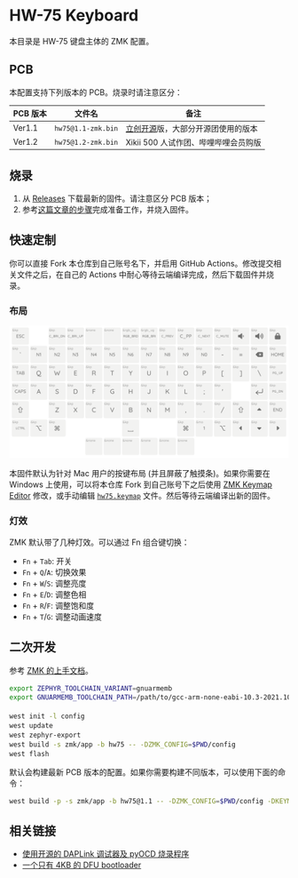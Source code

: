 HW-75 Keyboard
==========

本目录是 HW-75 键盘主体的 ZMK 配置。

## PCB

本配置支持下列版本的 PCB。烧录时请注意区分：

| PCB 版本 | 文件名 | 备注 |
|--------|--------------------|------|
| Ver1.1 | `hw75@1.1-zmk.bin` | [立创开源](https://oshwhub.com/pengzhihui/b11afae464c54a3e8d0f77e1f92dc7b7)版，大部分开源团使用的版本 |
| Ver1.2 | `hw75@1.2-zmk.bin` | Xikii 500 人试作团、哔哩哔哩会员购版 |

## 烧录

1. 从 [Releases](https://github.com/xingrz/zmk-config_helloword_hw-75/releases/latest) 下载最新的固件。请注意区分 PCB 版本；
2. 参考[这篇文章的步骤](https://www.zfrontier.com/app/flow/xKYXEy6AqWra)完成准备工作，并烧入固件。

## 快速定制

你可以直接 Fork 本仓库到自己账号名下，并启用 GitHub Actions。修改提交相关文件之后，在自己的 Actions 中耐心等待云端编译完成，然后下载固件并烧录。

### 布局

![keymap](keymap.png)

本固件默认为针对 Mac 用户的按键布局 (并且屏蔽了触摸条)。如果你需要在 Windows 上使用，可以将本仓库 Fork 到自己账号下之后使用 [ZMK Keymap Editor](https://nickcoutsos.github.io/keymap-editor/) 修改，或手动编辑 [`hw75.keymap`](/config/hw75.keymap) 文件。然后等待云端编译出新的固件。

### 灯效

ZMK 默认带了几种灯效。可以通过 Fn 组合键切换：

* `Fn` + `Tab`: 开关
* `Fn` + `Q`/`A`: 切换效果
* `Fn` + `W`/`S`: 调整亮度
* `Fn` + `E`/`D`: 调整色相
* `Fn` + `R`/`F`: 调整饱和度
* `Fn` + `T`/`G`: 调整动画速度

## 二次开发

参考 [ZMK 的上手文档](https://zmk.dev/docs/development/setup#prerequisites)。

```sh
export ZEPHYR_TOOLCHAIN_VARIANT=gnuarmemb
export GNUARMEMB_TOOLCHAIN_PATH=/path/to/gcc-arm-none-eabi-10.3-2021.10

west init -l config
west update
west zephyr-export
west build -s zmk/app -b hw75 -- -DZMK_CONFIG=$PWD/config
west flash
```

默认会构建最新 PCB 版本的配置。如果你需要构建不同版本，可以使用下面的命令：

```sh
west build -p -s zmk/app -b hw75@1.1 -- -DZMK_CONFIG=$PWD/config -DKEYMAP_FILE=$PWD/config/hw75.keymap
```

## 相关链接

* [使用开源的 DAPLink 调试器及 pyOCD 烧录程序](https://github.com/peng-zhihui/HelloWord-Keyboard/discussions/76)
* [一个只有 4KB 的 DFU bootloader](https://github.com/peng-zhihui/HelloWord-Keyboard/discussions/77)

